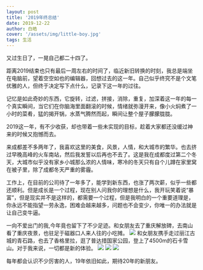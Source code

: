 ```yaml
---
layout: post
title: '2019年终总结'
date: 2019-12-22
author: 白皓
cover: '/assets/img/little-boy.jpg'
tags: 生活
---
```


又过生日了，一晃自己都二十四了。

距离2019结束也只有最后一周左右的时间了，临近新旧转换的时刻，我总是端坐在电脑前，望着空空如也的编辑器，回想过去的这一年。自己似乎终究不是个文笔优雅的人，但终于决定写下点什么，记录下这一年的过往。

记忆是如此奇妙的东西，它旋转，过滤，拼接，消除，重复，加深着这一年的每一个真实瞬间，当它们在你脑海里面翻滚的时候，情绪就弥漫开来，像小火焖煮了一小时的菜肴，猛的揭开锅，水蒸气腾然而起，瞬间让整个屋子朦朦胧胧。

2019这一年，有不少收获，却也带着一些未实现的目标，趁着大家都还没缓过神来的时候又抱憾而去。

来成都差不多两年了，我喜欢这里的美食，风景，人情，和大城市的繁华。也去挤过早晚高峰的火车南站，然后我发誓以后再也不去了。这是我在成都度过第二个冬天，大城市似乎没有家乡小城那么浓的人情味，寒冷的冬天只有自个儿蹲在家里窝在被子里，除了成都冬天严重的雾霾。

工作上，在目前的公司待了一年多了，能学到新东西，也涨了两次薪，似乎一些都还顺利。但是成长是一个过程，现在别人问我你的理想是什么，我开玩笑着说“暴富”，但是现实并不是这样的，都需要一个过程，但是我明白的一个重要道理是，你永远不能指望一劳永逸，困难会越来越多，问题也不会变少，你唯一的办法就是让自己变牛逼。

一向不爱出门的我,今年竟也留下了不少足迹。和女朋友去了重庆解放碑，去南山看了重庆夜景，也驻足于磁器口人来人往的小吃摊。
![](https://s2.ax1x.com/2019/12/22/Qx0AtP.jpg)
和女朋友携手走过丽江古城的青石路，也去了香格里拉，逛了普达措国家公园，登上了4500m的石卡雪山。对于我来说，一切都是新的体验。
![](https://s2.ax1x.com/2019/12/22/Qx0m6g.jpg)
![](https://s2.ax1x.com/2019/12/22/Qx0e1S.jpg)
![](https://s2.ax1x.com/2019/12/22/Qx0Eff.jpg)



每年都会认识不少厉害的人，19年依旧如此，期待20年的新朋友。